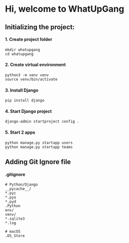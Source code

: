 # Hi, welcome to WhatUpGang

## Initializing the project:

#### 1. Create project folder
```
mkdir whatupgang
cd whatupgang
```

#### 2. Create virtual environment
```
python3 -m venv venv
source venv/bin/activate
```

#### 3. Install Django
```
pip install django
```

#### 4. Start Django project
```
django-admin startproject config .
```

#### 5. Start 2 apps
```
python manage.py startapp users
python manage.py startapp teams
```

## Adding Git Ignore file
#### .gitignore
```
# Python/Django
__pycache__/
*.pyc
*.pyo
*.pyd
.Python
env/
venv/
*.sqlite3
*.log

# macOS
.DS_Store
```
